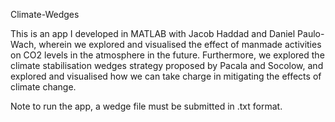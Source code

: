 Climate-Wedges

This is an app I developed in MATLAB with Jacob Haddad and Daniel Paulo-Wach, wherein we explored and visualised the effect of manmade activities on CO2 levels in the atmosphere in the future. Furthermore, we explored the climate stabilisation wedges strategy proposed by Pacala and Socolow, and explored and visualised how we can take charge in mitigating the effects of climate change.

Note to run the app, a wedge file must be submitted in .txt format. 


